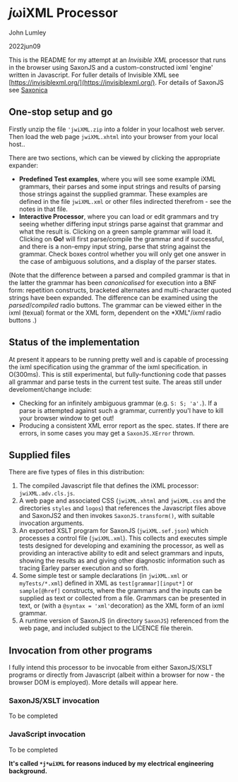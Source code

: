 # *j*ωiXML Processor

John Lumley

2022jun09

This is the README for my attempt at an *Invisible XML* processor 
that runs in the browser using SaxonJS and a custom-constructed
ixml 'engine' written in Javascript. For fuller details of Invisible XML see [https://invisiblexml.org/](https://invisiblexml.org/). 
For details of SaxonJS see [Saxonica](https://www.saxonica.com/saxon-js/documentation2/index.html)

## One-stop setup and go
Firstly unzip the file `'jwiXML.zip` into a folder in your localhost web server. 
Then load the web page `jwiXML.xhtml` into your browser from your local host.. 

There are two sections, which can be viewed by clicking the appropriate expander:
-  **Predefined Test examples**, where you will see some example iXML grammars, 
their parses and some input strings and results of parsing those strings against the supplied grammar.
These examples are defined in the file `jwiXML.xml` or other files indirected therefrom - see the notes in that file.
- **Interactive Processor**, where you can load or edit grammars and try seeing whether 
differing input strings parse against that grammar and what the result is. Clicking on a green sample grammar will load it. 
Clicking on **Go!** will first parse/compile the grammar and if successful, and there is a non-empy input string,
parse that string against the grammar. 
Check boxes control whether you will only get one answer in the case of ambiguous solutions, 
and a display of the parser states.  


(Note that the difference between a parsed and compiled grammar is that in the latter 
the grammar has been *canonicalised* for execution into a BNF form:
repetition constructs, bracketed alternates and multi-character quoted strings have been expanded. 
The difference can be examined using the *parsed*/*compiled* radio buttons. 
The grammar can be viewed either in the ixml (texual) format or the XML form, dependent on the *XML"/*ixml* radio buttons .)




## Status of the implementation
At present it appears to be running pretty well and is capable 
of processing the ixml specification using the grammar of the ixml specification. in O(300ms).
This is still experimental, but fully-functioning code that passes all grammar and parse tests
in the current test suite. The areas still under develoment/change include:

- Checking for an infinitely ambiguous grammar (e.g. `S: S; 'a'.`). 
  If a parse is attempted against such a grammar, currently you'l have to kill your browser window to get out!
- Producing a consistent XML error report as the spec. states.
  If there are errors, in some cases you may get a `SaxonJS.XError` thrown.

## Supplied files
There are five types of files in this distribution:

1. The compiled Javascript file that defines the iXML processor:   `jwiXML.adv.cls.js`.   
1. A web page and associated CSS (`jwiXML.xhtml` and `jwiXML.css` and the directories `styles` and `logos`) that references the Javascript files above 
and SaxonJS2 and then invokes `SaxonJS.transform()`, with suitable invocation arguments.
1. An exported XSLT program for SaxonJS (`jwiXML.sef.json`) which processes a control file (`jwiXML.xml`). 
    This collects and executes simple tests designed for developing and examining the processor, 
    as well as providing an interactive ability to edit and select grammars and inputs, showing the results
    as and giving other diagnostic information such as tracing Earley parser execution and so forth.
1. Some simple test or sample declarations (in `jwiXML.xml` or `myTests/*.xml`) defined in XML as `test[grammar][input*]`
    or `sample[@href]` constructs, where the grammars and the inputs
    can be supplied as text or collected from a file.
    Grammars can be presented in text, or (with a `@syntax = 'xml'`decoration) as the XML form of an ixml grammar.
1. A runtime version of SaxonJS (in directory `SaxonJS`) referenced from the web page, 
    and included subject to the LICENCE file therein.
 

## Invocation from other programs 
I fully intend this processor to be invocable from either SaxonJS/XSLT programs 
or directly from Javascript (albeit within a browser for now - the browser DOM is employed). More details will appear here. 
### SaxonJS/XSLT invocation
 To be completed
 
### JavaScript invocation
 To be completed



**It's called `*j*ωiXML` for reasons induced by my electrical engineering background.**


